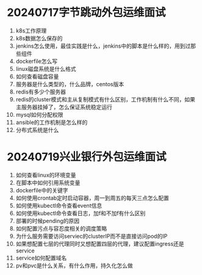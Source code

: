 # 20240717字节跳动外包运维面试

1. k8s工作原理
2. k8s数据怎么保存的
3. jenkins怎么使用，最佳实践是什么，jenkins中的脚本是什么样的，用到过那些组件
4. dockerfile怎么写
5. linux磁盘系统是什么格式
6. 如何查看磁盘容量
7. 服务器是什么类型的，什么品牌，centos版本
8. redis有多少个服务器
9. redis的cluster模式和主从复制模式有什么区别，工作机制有什么不同，如果主服务器挂掉了，怎么保证系统稳定运行
10. mysql如何分配权限
11. ansible的工作机制是怎么样的
12. 分布式系统是什么

# 20240719兴业银行外包运维面试
1. 如何查看linux的环境变量
2. 在脚本中如何引用系统变量
3. dockerfile中的关键字
4. 如何使用crontab定时启动容器，周一到周五的每天三点怎么配置
5. 如何使用kubectl命令查看event信息
6. 如何使用kubectl命令查看日志，加f和不加f有什么区别
7. 部署的时候pending的原因
8. 如何配置污点与容忍度相关的调度策略
9. 为什么服务需要访问serviec的clusterIP而不是直接访问pod的IP
10. 如果想配置七层的代理同时又想配置四层的代理，建议配置ingress还是service
11. service如何配置域名
12. pv和pvc是什么关系，有什么作用，持久化怎么做
